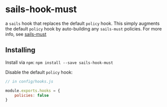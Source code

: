 # sails-hook-must
a `sails` hook that replaces the default `policy` hook. This simply augments the default `policy` hook by auto-building any `sails-must` policies. For more info, see [sails-must](https://github.com/cludden/sails-must)

## Installing
Install via `npm`:
`npm install --save sails-hook-must`

Disable the default `policy` hook:
```javascript
// in config/hooks.js

module.exports.hooks = {
    policies: false
}
```
